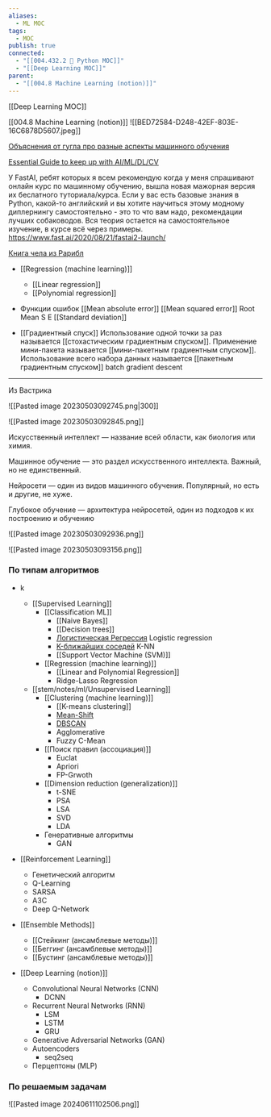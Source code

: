 ```yaml
---
aliases:
  - ML MOC
tags:
  - MOC
publish: true
connected:
  - "[[004.432.2 🐍 Python MOC]]"
  - "[[Deep Learning MOC]]"
parent:
  - "[[004.8 Machine Learning (notion)]]"
---
```


[[Deep Learning MOC]]

[[004.8 Machine Learning (notion)]]
![[BED72584-D248-42EF-803E-16C6878D5607.jpeg]]



[Объяснения от гугла про разные аспекты машинного обучения](https://pair.withgoogle.com/explorables/)




[Essential Guide to keep up with AI/ML/DL/CV](https://github.com/BAILOOL/DoYouEvenLearn/blob/master/README.md)

У FastAI, ребят которых я всем рекомендую когда у меня спрашивают онлайн курс по машинному обучению, вышла новая мажорная версия их беслатного туториала/курса. Если у вас есть базовые знания в Python, какой-то английский и вы хотите научиться этому модному диплернингу самостоятельно - это то что вам надо, рекомендации лучших собаководов. Вся теория остается на самостоятельное изучение, в курсе всё через примеры.
https://www.fast.ai/2020/08/21/fastai2-launch/


[Книга чела из Рарибл](https://themlsbook.com/)



- [[Regression (machine learning)]]
	- [[Linear regression]]
	- [[Polynomial regression]]

- Функции ошибок
[[Mean absolute error]]
[[Mean squared error]] Root Mean S E [[Standard deviation]]


- [[Градиентный спуск]]
Использование одной точки за раз называется [[стохастическим градиентным спуском]]. Применение мини-пакета называется [[мини-пакетным градиентным спуском]].
Использование всего набора данных называется [[пакетным градиентным спуском]] batch gradient descent


---
Из Вастрика


![[Pasted image 20230503092745.png|300]]

![[Pasted image 20230503092845.png]]


Искусственный интеллект — название всей области, как биология или химия.

Машинное обучение — это раздел искусственного интеллекта. Важный, но не единственный.

Нейросети — один из видов машинного обучения. Популярный, но есть и другие, не хуже.

Глубокое обучение — архитектура нейросетей, один из подходов к их построению и обучению

![[Pasted image 20230503092936.png]]

![[Pasted image 20230503093156.png]]


### По типам алгоритмов
- k
	- [[Supervised Learning]] 
		-  [[Classification ML]]
			- [[Naive Bayes]]
			- [[Decision trees]]
			- [Логистическая Регрессия](https://ru.wikipedia.org/wiki/%D0%9B%D0%BE%D0%B3%D0%B8%D1%81%D1%82%D0%B8%D1%87%D0%B5%D1%81%D0%BA%D0%B0%D1%8F_%D1%80%D0%B5%D0%B3%D1%80%D0%B5%D1%81%D1%81%D0%B8%D1%8F) Logistic regression 
			- [K-ближайших соседей](https://ru.wikipedia.org/wiki/%D0%9C%D0%B5%D1%82%D0%BE%D0%B4_k-%D0%B1%D0%BB%D0%B8%D0%B6%D0%B0%D0%B9%D1%88%D0%B8%D1%85_%D1%81%D0%BE%D1%81%D0%B5%D0%B4%D0%B5%D0%B9) K-NN
			- [[Support Vector Machine (SVM)]]
		- [[Regression (machine learning)]] 
			- [[Linear and Polynomial Regression]]
			- Ridge-Lasso Regression
	- [[stem/notes/ml/Unsupervised Learning]] 
		- [[Clustering (machine learning)]]
			- [[K-means clustering]]
			- [Mean-Shift](https://en.wikipedia.org/wiki/Mean_shift)
			- [DBSCAN](https://en.wikipedia.org/wiki/DBSCAN)
			- Agglomerative
			- Fuzzy C-Mean
		- [[Поиск правил (ассоциация)]]
			- Euclat
			- Apriori
			- FP-Grwoth
		- [[Dimension reduction (generalization)]]
			- t-SNE
			- PSA
			- LSA
			- SVD
			- LDA
		- Генеративные алгоритмы
			- GAN
- [[Reinforcement Learning]]
	- Генетический алгоритм
	- Q-Learning
	- SARSA
	- A3C
	- Deep Q-Network

- [[Ensemble Methods]]
	- [[Стейкинг (ансамблевые методы)]]
	- [[Беггинг (ансамблевые методы)]]
	- [[Бустинг (ансамблевые методы)]] 
- [[Deep Learning (notion)]]
	- Convolutional Neural Networks (CNN)
		- DCNN
	- Recurrent Neural Networks (RNN)
		- LSM
		- LSTM
		- GRU
	- Generative Adversarial Networks (GAN)
	- Autoencoders
		- seq2seq
	- Перцептоны (MLP)


### По решаемым задачам



![[Pasted image 20240611102506.png]]



